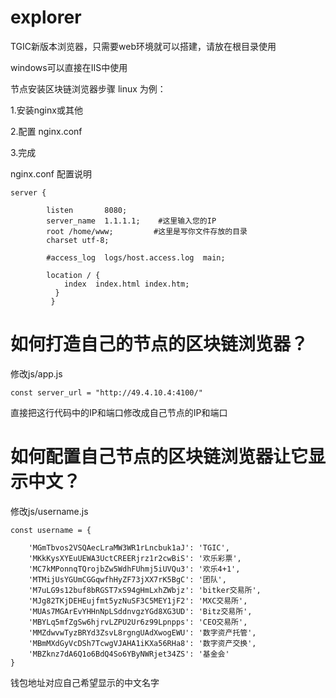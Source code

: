 # explorer

TGIC新版本浏览器，只需要web环境就可以搭建，请放在根目录使用

windows可以直接在IIS中使用

节点安装区块链浏览器步骤 linux 为例：

1.安装nginx或其他

2.配置 nginx.conf


3.完成

nginx.conf 配置说明

```
server {

        listen       8080;
        server_name  1.1.1.1;    #这里输入您的IP
        root /home/www;         #这里是写你文件存放的目录
        charset utf-8;

        #access_log  logs/host.access.log  main;

        location / {
            index  index.html index.htm;
          }
         }
```
# 如何打造自己的节点的区块链浏览器？

修改js/app.js
```
const server_url = "http://49.4.10.4:4100/"
```
直接把这行代码中的IP和端口修改成自己节点的IP和端口

# 如何配置自己节点的区块链浏览器让它显示中文？

修改js/username.js
```
const username = {

    'MGmTbvos2VSQAecLraMW3WR1rLncbuk1aJ': 'TGIC',
    'MKkKysXYEuUEWA3UctCREERjrz1r2cwBiS': '欢乐彩票',
    'MC7kMPonnqTQrojbZw5WdhFUhmj5iUVQu3': '欢乐4+1',
    'MTMijUsYGUmCGGqwfhHyZF73jXX7rK5BgC': '团队',
    'M7uLG9s12buf8bRGST7xS94gHmLxhZWbjz': 'bitker交易所',
    'MJg82TKjDEHEujfmt5yzNuSF3C5MEY1jF2': 'MXC交易所',
    'MUAs7MGArEvYHHnNpLSddnvgzYGd8XG3UD': 'Bitz交易所',
    'MBYLq5mfZgSw6hjrvLZPU2Ur6z99Lpnpps': 'CEO交易所',
    'MMZdwvwTyzBRYd3ZsvL8rgngUAdXwogEWU': '数字资产托管',
    'MBmMXdGyVcDSh7TcwgVJAHA1iKXa56RHa8': '数字资产交换',
    'MBZknz7dA6Q1o6BdQ4So6YByNWRjet34ZS': '基金会'
}
```

钱包地址对应自己希望显示的中文名字
